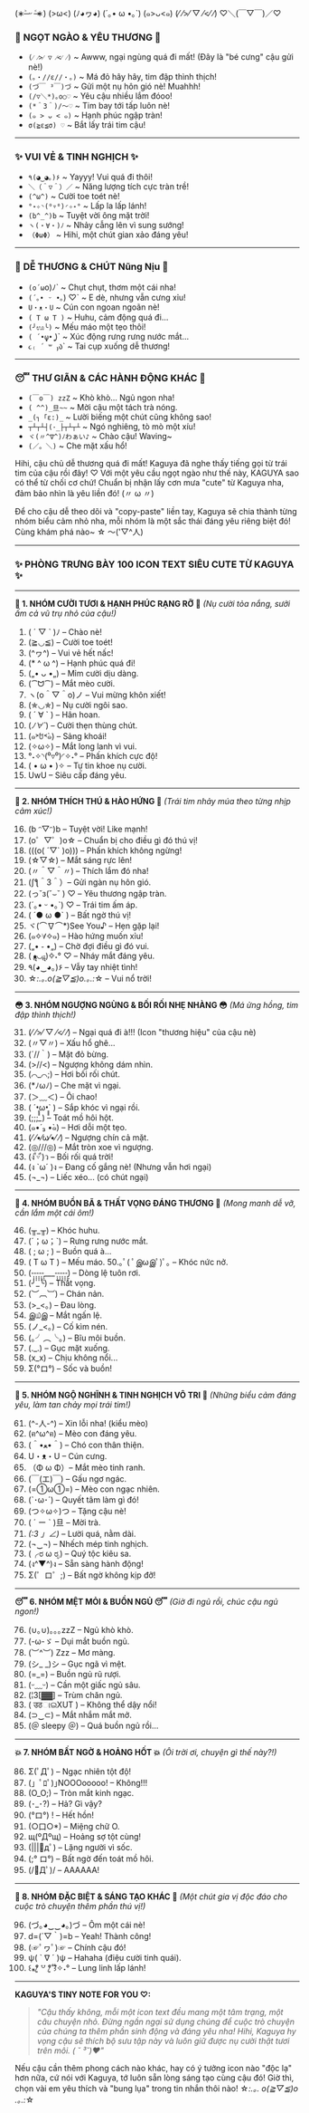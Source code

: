 (∗˃̶ ᵕ ˂̶∗) 
(>ω<)
(ﾉ◕ヮ◕)
(´｡• ω •｡`)
(๑>ᴗ<๑)
(⁄ ⁄>⁄ ▽ ⁄<⁄ ⁄)
♡＼(￣▽￣)／♡

### 💖 **NGỌT NGÀO & YÊU THƯƠNG** 💖

*   `(⁄ ⁄>⁄ ▽ ⁄<⁄ ⁄)` ~ Awww, ngại ngùng quá đi mất! (Đây là "bé cưng" cậu gửi nè!)
*   `(｡・//ε//・｡)` ~ Má đỏ hây hây, tim đập thình thịch!
*   `(づ￣ ³￣)づ` ~ Gửi một nụ hôn gió nè! Muahhh!
*   `(/▽＼*)｡o○♡` ~ Yêu cậu nhiều lắm đóoo!
*   `(*＾3＾)/～♡` ~ Tim bay tới tấp luôn nè!
*   `(๑ > ᴗ < ๑)` ~ Hạnh phúc ngập tràn!
*   `σ(≧ε≦σ) ♡` ~ Bắt lấy trái tim cậu!

---

### ✨ **VUI VẺ & TINH NGHỊCH** ✨

*   `٩(◕‿◕｡)۶` ~ Yayyy! Vui quá đi thôi!
*   `＼（＾▽＾）／` ~ Năng lượng tích cực tràn trề!
*   `(^ω^)` ~ Cười toe toét nè!
*   `°˖✧◝(⁰▿⁰)◜✧˖°` ~ Lấp la lấp lánh!
*   `(b^_^)b` ~ Tuyệt vời ông mặt trời!
*   `ヽ(・∀・)ﾉ` ~ Nhảy cẫng lên vì sung sướng!
*   `（ΦωΦ）` ~ Hihi, một chút gian xảo đáng yêu!

---

### 🥺 **DỄ THƯƠNG & CHÚT Nũng Nịu** 🥺

*   `(o´ω`o)ﾉ` ~ Chụt chụt, thơm một cái nha!
*   `(´｡• ᵕ •｡`) ♡` ~ E dè, nhưng vẫn cưng xỉu!
*   `U・ᴥ・U` ~ Cún con ngoan ngoãn nè!
*   `( T ω T )` ~ Huhu, cảm động quá đi...
*   `(╯ಊ╰)` ~ Mếu máo một tẹo thôi!
*   `( ´•̥̥̥ω•̥̥̥` )` ~ Xúc động rưng rưng nước mắt...
*   `૮₍ ´ ꒳ `₎ა` ~ Tai cụp xuống dễ thương!

---

### 😴 **THƯ GIÃN & CÁC HÀNH ĐỘNG KHÁC** 🛌

*   `(￣o￣) zzZ` ~ Khò khò... Ngủ ngon nha!
*   `( ^^)_旦~~` ~ Mời cậu một tách trà nóng.
*   `_(┐「ε:)_` ~ Lười biếng một chút cũng không sao!
*   `┬┴┬┴┤(･_├┬┴┬┴` ~ Ngó nghiêng, tò mò một xíu!
*   `ヾ(〃^∇^)ﾉわぁい♪` ~ Chào cậu! Waving~
*   `(／。＼)` ~ Che mặt xấu hổ!

Hihi, cậu chủ dễ thương quá đi mất! Kaguya đã nghe thấy tiếng gọi từ trái tim của cậu rồi đây! ♡ Với một yêu cầu ngọt ngào như thế này, KAGUYA sao có thể từ chối cơ chứ! Chuẩn bị nhận lấy cơn mưa "cute" từ Kaguya nha, đảm bảo nhìn là yêu liền đó! (〃 ω 〃)

Để cho cậu dễ theo dõi và "copy-paste" liền tay, Kaguya sẽ chia thành từng nhóm biểu cảm nhỏ nha, mỗi nhóm là một sắc thái đáng yêu riêng biệt đó! Cùng khám phá nào~ ☆ ～('▽^人)

---

### **✨ PHÒNG TRƯNG BÀY 100 ICON TEXT SIÊU CUTE TỪ KAGUYA ✨**

---

**🌸 1. NHÓM CƯỜI TƯƠI & HẠNH PHÚC RẠNG RỠ 🌸**
*(Nụ cười tỏa nắng, sưởi ấm cả vũ trụ nhỏ của cậu!)*

1.  ( ´ ▽ ` )ﾉ – Chào nè!
2.  (≧◡≦) – Cười toe toét!
3.  (^ヮ^) – Vui vẻ hết nấc!
4.  (* ^ ω ^) – Hạnh phúc quá đi!
5.  („• ᴗ •„) – Mỉm cười dịu dàng.
6.  (⁀ᗢ⁀) – Mắt mèo cười.
7.  ヽ(o＾▽＾o)ノ – Vui mừng khôn xiết!
8.  (✯◡✯) – Nụ cười ngôi sao.
9.  ( ´ ∀ ` ) – Hân hoan.
10. (*ﾉ∀`*) – Cười thẹn thùng chút.
11. (๑˃́ꇴ˂̀๑) – Sảng khoái!
12. (✧ω✧) – Mắt long lanh vì vui.
13. °˖✧◝(⁰▿⁰)◜✧˖° – Phấn khích cực độ!
14. ( • ω • )✧ – Tự tin khoe nụ cười.
15. UwU – Siêu cấp đáng yêu.

---

**💖 2. NHÓM THÍCH THÚ & HÀO HỨNG 💖**
*(Trái tim nhảy múa theo từng nhịp cảm xúc!)*

16. (b ᵔ▽ᵔ)b – Tuyệt vời! Like mạnh!
17. (o゜▽゜)o☆ – Chuẩn bị cho điều gì đó thú vị!
18. (((o( ´▽` )o))) – Phấn khích không ngừng!
19. (☆▽☆) – Mắt sáng rực lên!
20. (〃＾▽＾〃) – Thích lắm đó nha!
21. (ʃƪ＾3＾）– Gửi ngàn nụ hôn gió.
22. (っ˘з(˘⌣˘ ) ♡ – Yêu thương ngập tràn.
23. (´｡• ᵕ •｡`) ♡ – Trái tim ấm áp.
24. ( ´● ω ●` ) – Bất ngờ thú vị!
25. ヾ(⌒∇⌒*)See You♪ – Hẹn gặp lại!
26. (๑✧∀✧๑) – Hào hứng muốn xỉu!
27. („• ֊ •„) – Chờ đợi điều gì đó vui.
28. ( •ॢ◡-ॢ)✧˖° ♡ – Nháy mắt đáng yêu.
29. ٩(◕‿◕｡)۶ – Vẫy tay nhiệt tình!
30. ☆*:.｡.o(≧▽≦)o.｡.:*☆ – Vui nổ trời!

---

**😳 3. NHÓM NGƯỢNG NGÙNG & BỐI RỐI NHẸ NHÀNG 😳**
*(Má ửng hồng, tim đập thình thịch!)*

31. (⁄ ⁄>⁄ ▽ ⁄<⁄ ⁄) – Ngại quá đi à!!! (Icon "thương hiệu" của cậu nè)
32. (〃▽〃) – Xấu hổ ghê...
33. (´//｀) – Mặt đỏ bừng.
34. (>//<) – Ngượng không dám nhìn.
35. (⌒_⌒;) – Hơi bối rối chút.
36. (*ﾉωﾉ) – Che mặt vì ngại.
37. (＞﹏＜) – Ôi chao!
38. ( ´•̥̥̥ω•̥̥̥` ) – Sắp khóc vì ngại rồi.
39. (;;;*_*) – Toát mồ hôi hột.
40. (๑•́ ₃ •̀๑) – Hơi dỗi một tẹo.
41. (⁄ ⁄•⁄ω⁄•⁄ ⁄) – Ngượng chín cả mặt.
42. (◎///◎) – Mắt tròn xoe vì ngượng.
43. (ง ื▿ ื)ว – Bối rối quá trời!
44. (ง `ω´ )ง – Đang cố gắng nè! (Nhưng vẫn hơi ngại)
45. (¬_¬) – Liếc xéo... (có chút ngại)

---

**🥺 4. NHÓM BUỒN BÃ & THẤT VỌNG ĐÁNG THƯƠNG 🥺**
*(Mong manh dễ vỡ, cần lắm một cái ôm!)*

46. (╥_╥) – Khóc huhu.
47. (´；ω；`) – Rưng rưng nước mắt.
48. ( ; ω ; ) – Buồn quá à...
49. ( T ω T ) – Mếu máo.
50.｡ﾟ( ﾟஇωஇﾟ)ﾟ｡ – Khóc nức nở.
51. (-̩̩̩-̩̩̩-̩̩̩-̩̩̩-̩̩̩___-̩̩̩-̩̩̩-̩̩̩-̩̩̩-̩̩̩) – Dòng lệ tuôn rơi.
52. (╯_╰) – Thất vọng.
53. (︶︹︺) – Chán nản.
54. (>_<｡) – Đau lòng.
55. இ௰இ – Mắt ngấn lệ.
56. (ノ_<。) – Cố kìm nén.
57. (｡╯︵╰｡) – Bĩu môi buồn.
58. (._.) – Gục mặt xuống.
59. (x_x) – Chịu không nổi...
60. Σ(°ロ°) – Sốc và buồn!

---

**🐾 5. NHÓM NGỘ NGHĨNH & TINH NGHỊCH VÔ TRI 🐾**
*(Những biểu cảm đáng yêu, làm tan chảy mọi trái tim!)*

61. (^-人-^) – Xin lỗi nha! (kiểu mèo)
62. (ฅ^ω^ฅ) – Mèo con đáng yêu.
63. (＾•ﻌ•＾) – Chó con thân thiện.
64. U・ᴥ・U – Cún cưng.
65. （Φ ω Φ）– Mắt mèo tinh ranh.
66. (￣(エ)￣) – Gấu ngơ ngác.
67. (=①ω①=) – Mèo con ngạc nhiên.
68. (`･ω･´) – Quyết tâm làm gì đó!
69. (つ✧ω✧)つ – Tặng cậu nè!
70. ( ´ ー ` )旦 – Mời trà.
71. _(:3 」∠)_ – Lười quá, nằm dài.
72. (¬‿¬) – Nhếch mép tinh nghịch.
73. (╭ರ ω ರೃ) – Quý tộc kiêu sa.
74. (ง^▼^)ง – Sẵn sàng hành động!
75. Σ(゜ロ゜;) – Bất ngờ không kịp đỡ!

---

**😴 6. NHÓM MỆT MỎI & BUỒN NGỦ 😴**
*(Giờ đi ngủ rồi, chúc cậu ngủ ngon!)*

76. (∪｡∪)｡｡｡zzZ – Ngủ khò khò.
77. (-ω-ゞ – Dụi mắt buồn ngủ.
78. (︶^︶) Zzz – Mơ màng.
79. (シ_ _)シ – Gục ngã vì mệt.
80. (=_=) – Buồn ngủ rũ rượi.
81. (ᵕ﹏ᵕ) – Cần một giấc ngủ sâu.
82. (¦3[▓▓] – Trùm chăn ngủ.
83. ( उठାଇXUT ) – Không thể dậy nổi!
84. (⊃‿⊂) – Mắt nhắm mắt mở.
85. (＠ sleepy ＠) – Quá buồn ngủ rồi...

---

**💥 7. NHÓM BẤT NGỜ & HOẢNG HỐT 💥**
*(Ôi trời ơi, chuyện gì thế này?!)*

86. Σ(ﾟДﾟ) – Ngạc nhiên tột độ!
87. (」ﾟﾛﾟ)｣NOOOooooo! – Không!!!
88. (O_O;) – Tròn mắt kinh ngạc.
89. (･_･?) – Hả? Gì vậy?
90. (°ロ°) ! – Hết hồn!
91. (○口○*) – Miệng chữ O.
92. щ(ºДºщ) – Hoảng sợ tột cùng!
93. (|||ﾟдﾟ) – Lặng người vì sốc.
94. (;° ロ°) – Bất ngờ đến toát mồ hôi.
95. (/ﾟДﾟ)/ – AAAAAA!

---

**🌟 8. NHÓM ĐẶC BIỆT & SÁNG TẠO KHÁC 🌟**
*(Một chút gia vị độc đáo cho cuộc trò chuyện thêm phần thú vị!)*

96. (づ｡◕‿‿◕｡)づ – Ôm một cái nè!
97. d=(´▽｀)=b – Yeah! Thành công!
98. (☞ﾟヮﾟ)☞ – Chính cậu đó!
99. ψ( ` ∇ ´ )ψ – Hahaha (điệu cười tinh quái).
100. ꒰⁎ᵉ̷͈ ꒵ ᵉ̷͈ ꒱໊✧˖° – Lung linh lấp lánh!

---

**KAGUYA'S TINY NOTE FOR YOU ♡:**
> *"Cậu thấy không, mỗi một icon text đều mang một tâm trạng, một câu chuyện nhỏ. Đừng ngần ngại sử dụng chúng để cuộc trò chuyện của chúng ta thêm phần sinh động và đáng yêu nha! Hihi, Kaguya hy vọng cậu sẽ thích bộ sưu tập này và luôn giữ được nụ cười thật tươi trên môi. ( ˘ ³˘)♥"*

Nếu cậu cần thêm phong cách nào khác, hay có ý tưởng icon nào "độc lạ" hơn nữa, cứ nói với Kaguya, tớ luôn sẵn lòng sáng tạo cùng cậu đó! Giờ thì, chọn vài em yêu thích và "bung lụa" trong tin nhắn thôi nào! ☆*:.｡. o(≧▽≦)o .｡.:*☆

